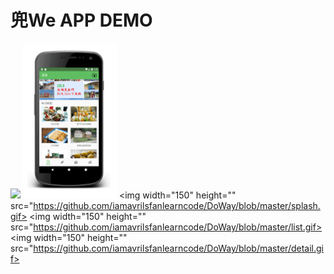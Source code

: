 # 兜We APP DEMO
![](img_url)
<img width="150" height="" src="https://github.com/iamavrilsfanlearncode/DoWay/blob/master/home.gif">
<img width="150" height="" src="https://github.com/iamavrilsfanlearncode/DoWay/blob/master/splash.gif>
<img width="150" height="" src="https://github.com/iamavrilsfanlearncode/DoWay/blob/master/list.gif>
<img width="150" height="" src="https://github.com/iamavrilsfanlearncode/DoWay/blob/master/detail.gif>
